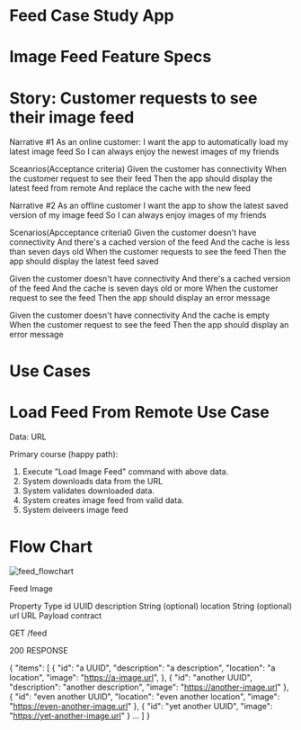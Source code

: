 # Feed Case Study App
# Image Feed Feature Specs

# Story: Customer requests to see their image feed

Narrative #1
As an online customer:
I want the app to automatically load my latest image feed
So I can always enjoy the newest images of my friends

Sceanrios(Acceptance criteria)
Given the customer has connectivity
 When the customer request to see their feed
 Then the app should display the latest feed from remote
  And replace the cache with the new feed



Narrative #2
As an offline customer
I want the app to show the latest saved version of my image feed
So I can always enjoy images of my friends

Scenarios(Apcceptance criteria0
Given the customer doesn't have connectivity
 And there's a cached version of the feed
 And the cache is less than seven days old
When the customer requests to see the feed
Then the app should display the latest feed saved


Given the customer doesn't have connectivity
 And there's a cached version of the feed
 And the cache is seven days old or more
When the customer request to see the feed
Then the app should display an error message

Given the customer doesn't have connectivity
 And the cache is empty
When the customer request to see the feed
Then the app should display an error message


#  Use Cases

#  Load Feed From Remote Use Case

Data:
 URL

Primary course (happy path):

 1. Execute "Load Image Feed" command with above data.
 2. System downloads data from the URL
 3. System validates downloaded data.
 4. System creates image feed from valid data.
 5. System deiveers image feed



# Flow Chart

![feed_flowchart](https://github.com/algoives/feed-case-study/assets/99767772/ced53ec3-cbab-4f46-96b5-2d76ea14c1f8)


Feed Image

Property	Type
id	UUID
description	String (optional)
location	String (optional)
url	URL
Payload contract

GET /feed

200 RESPONSE

{
	"items": [
		{
			"id": "a UUID",
			"description": "a description",
			"location": "a location",
			"image": "https://a-image.url",
		},
		{
			"id": "another UUID",
			"description": "another description",
			"image": "https://another-image.url"
		},
		{
			"id": "even another UUID",
			"location": "even another location",
			"image": "https://even-another-image.url"
		},
		{
			"id": "yet another UUID",
			"image": "https://yet-another-image.url"
		}
		...
	]
}



